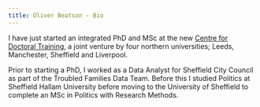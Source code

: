 ```yaml
---
title: Oliver Beatson - Bio
---
```


I have just started an integrated PhD and MSc at the new [Centre for Doctoral Training](https://datacdt.org), a joint venture by four northern universities; Leeds, Manchester, Sheffield and Liverpool.

Prior to starting a PhD, I worked as a Data Analyst for Sheffield City Council as part of the Troubled Families Data Team. Before this I studied Politics at Sheffield Hallam University before moving to the University of Sheffield to complete an MSc in Politics with Research Methods.